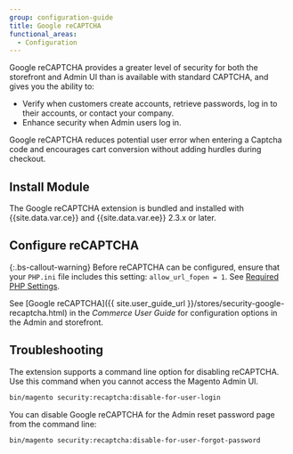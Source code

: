 ```yaml
---
group: configuration-guide
title: Google reCAPTCHA
functional_areas:
  - Configuration
---
```


Google reCAPTCHA provides a greater level of security for both the storefront and Admin UI than is available with standard CAPTCHA, and gives you the ability to:

-  Verify when customers create accounts, retrieve passwords, log in to their accounts, or contact your company.
-  Enhance security when Admin users log in.

Google reCAPTCHA reduces potential user error when entering a Captcha code and encourages cart conversion without adding hurdles during checkout.

## Install Module

The Google reCAPTCHA extension is bundled and installed with {{site.data.var.ce}} and {{site.data.var.ee}} 2.3.x or later.

## Configure reCAPTCHA

{:.bs-callout-warning}
Before reCAPTCHA can be configured, ensure that your `PHP.ini` file includes this setting: `allow_url_fopen = 1`. See [Required PHP Settings]({{page.baseurl}}/install-gde/prereq/php-settings.html).

See [Google reCAPTCHA]({{ site.user_guide_url }}/stores/security-google-recaptcha.html) in the _Commerce User Guide_ for configuration options in the Admin and storefront.

## Troubleshooting

The extension supports a command line option for disabling reCAPTCHA. Use this command when you cannot access the Magento Admin UI.

```bash
bin/magento security:recaptcha:disable-for-user-login
```

You can disable Google reCAPTCHA for the Admin reset password page from the command line:

```bash
bin/magento security:recaptcha:disable-for-user-forgot-password
```

